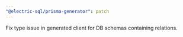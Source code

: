 ```yaml
---
"@electric-sql/prisma-generator": patch
---
```


Fix type issue in generated client for DB schemas containing relations.
